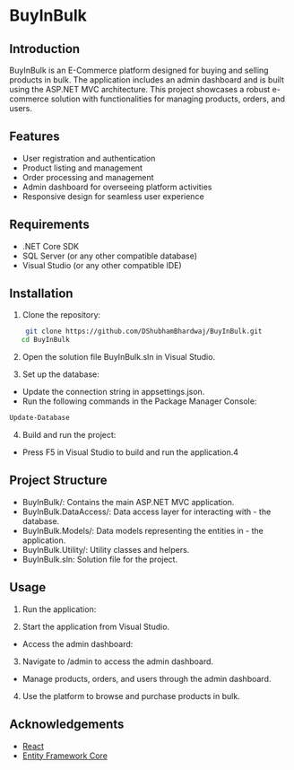 
# BuyInBulk

## Introduction

BuyInBulk is an E-Commerce platform designed for buying and selling products in bulk. The application includes an admin dashboard and is built using the ASP.NET MVC architecture. This project showcases a robust e-commerce solution with functionalities for managing products, orders, and users.


## Features

- User registration and authentication
- Product listing and management
- Order processing and management
- Admin dashboard for overseeing platform activities
- Responsive design for seamless user experience



## Requirements

- .NET Core SDK
- SQL Server (or any other compatible database)
- Visual Studio (or any other compatible IDE)

## Installation

1. Clone the repository:

```bash
    git clone https://github.com/DShubhamBhardwaj/BuyInBulk.git
   cd BuyInBulk

```

2. Open the solution file BuyInBulk.sln in Visual Studio.


3. Set up the database:

- Update the connection string in appsettings.json.
- Run the following commands in the Package Manager Console:


```bash
Update-Database
```

4. Build and run the project:

- Press F5 in Visual Studio to build and run the application.4


## Project Structure

- BuyInBulk/: Contains the main ASP.NET MVC application.
- BuyInBulk.DataAccess/: Data access layer for interacting with - the database.
- BuyInBulk.Models/: Data models representing the entities in - the application.
- BuyInBulk.Utility/: Utility classes and helpers.
- BuyInBulk.sln: Solution file for the project.
## Usage

1. Run the application:

2. Start the application from Visual Studio.
- Access the admin dashboard:

3. Navigate to /admin to access the admin dashboard.
- Manage products, orders, and users through the admin dashboard.

4. Use the platform to browse and purchase products in bulk.



## Acknowledgements

 - [React](https://reactjs.org/)
 - [Entity Framework Core](https://docs.microsoft.com/en-us/ef/core/)
